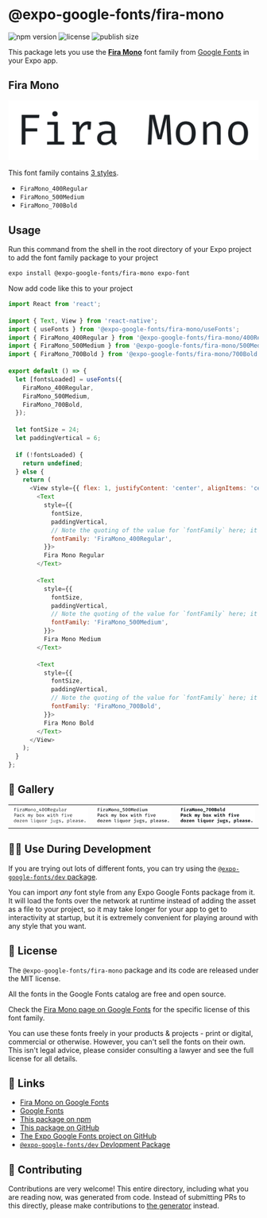 # @expo-google-fonts/fira-mono

![npm version](https://flat.badgen.net/npm/v/@expo-google-fonts/fira-mono)
![license](https://flat.badgen.net/github/license/expo/google-fonts)
![publish size](https://flat.badgen.net/packagephobia/install/@expo-google-fonts/fira-mono)

This package lets you use the [**Fira Mono**](https://fonts.google.com/specimen/Fira+Mono) font family from [Google Fonts](https://fonts.google.com/) in your Expo app.

## Fira Mono

![Fira Mono](./font-family.png)

This font family contains [3 styles](#-gallery).

- `FiraMono_400Regular`
- `FiraMono_500Medium`
- `FiraMono_700Bold`

## Usage

Run this command from the shell in the root directory of your Expo project to add the font family package to your project
```sh
expo install @expo-google-fonts/fira-mono expo-font
```

Now add code like this to your project
```js
import React from 'react';

import { Text, View } from 'react-native';
import { useFonts } from '@expo-google-fonts/fira-mono/useFonts';
import { FiraMono_400Regular } from '@expo-google-fonts/fira-mono/400Regular';
import { FiraMono_500Medium } from '@expo-google-fonts/fira-mono/500Medium';
import { FiraMono_700Bold } from '@expo-google-fonts/fira-mono/700Bold';

export default () => {
  let [fontsLoaded] = useFonts({
    FiraMono_400Regular,
    FiraMono_500Medium,
    FiraMono_700Bold,
  });

  let fontSize = 24;
  let paddingVertical = 6;

  if (!fontsLoaded) {
    return undefined;
  } else {
    return (
      <View style={{ flex: 1, justifyContent: 'center', alignItems: 'center' }}>
        <Text
          style={{
            fontSize,
            paddingVertical,
            // Note the quoting of the value for `fontFamily` here; it expects a string!
            fontFamily: 'FiraMono_400Regular',
          }}>
          Fira Mono Regular
        </Text>

        <Text
          style={{
            fontSize,
            paddingVertical,
            // Note the quoting of the value for `fontFamily` here; it expects a string!
            fontFamily: 'FiraMono_500Medium',
          }}>
          Fira Mono Medium
        </Text>

        <Text
          style={{
            fontSize,
            paddingVertical,
            // Note the quoting of the value for `fontFamily` here; it expects a string!
            fontFamily: 'FiraMono_700Bold',
          }}>
          Fira Mono Bold
        </Text>
      </View>
    );
  }
};

```

## 🔡 Gallery


||||
|-|-|-|
|![FiraMono_400Regular](./FiraMono_400Regular.ttf.png)|![FiraMono_500Medium](./FiraMono_500Medium.ttf.png)|![FiraMono_700Bold](./FiraMono_700Bold.ttf.png)||


## 👩‍💻 Use During Development

If you are trying out lots of different fonts, you can try using the [`@expo-google-fonts/dev` package](https://github.com/expo/google-fonts/tree/master/font-packages/dev#readme).

You can import *any* font style from any Expo Google Fonts package from it. It will load the fonts
over the network at runtime instead of adding the asset as a file to your project, so it may take longer
for your app to get to interactivity at startup, but it is extremely convenient
for playing around with any style that you want.

## 📖 License

The `@expo-google-fonts/fira-mono` package and its code are released under the MIT license.

All the fonts in the Google Fonts catalog are free and open source.

Check the [Fira Mono page on Google Fonts](https://fonts.google.com/specimen/Fira+Mono) for the specific license of this font family.

You can use these fonts freely in your products & projects - print or digital, commercial or otherwise. However, you can't sell the fonts on their own. This isn't legal advice, please consider consulting a lawyer and see the full license for all details.

## 🔗 Links

- [Fira Mono on Google Fonts](https://fonts.google.com/specimen/Fira+Mono)
- [Google Fonts](https://fonts.google.com/)
- [This package on npm](https://www.npmjs.com/package/@expo-google-fonts/fira-mono)
- [This package on GitHub](https://github.com/expo/google-fonts/tree/master/font-packages/fira-mono)
- [The Expo Google Fonts project on GitHub](https://github.com/expo/google-fonts)
- [`@expo-google-fonts/dev` Devlopment Package](https://github.com/expo/google-fonts/tree/master/font-packages/dev)

## 🤝 Contributing

Contributions are very welcome! This entire directory, including what you are reading now, was generated from code. Instead of submitting PRs to this directly, please make contributions to [the generator](https://github.com/expo/google-fonts/tree/master/packages/generator) instead.
